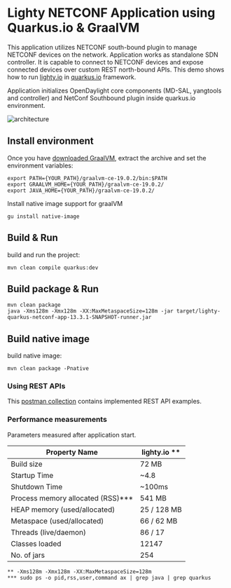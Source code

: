 # Lighty NETCONF Application using Quarkus.io & GraalVM
This application utilizes NETCONF south-bound plugin to manage NETCONF devices on the network. 
Application works as standalone SDN controller. It is capable to connect to NETCONF devices 
and expose connected devices over custom REST north-bound APIs.
This demo shows how to run [lighty.io](https://lighty.io/) in [quarkus.io](https://quarkus.io/) framework.

Application initializes OpenDaylight core components (MD-SAL, yangtools and controller) and NetConf Southbound plugin inside quarkus.io environment.

![architecture](docs/architecture.svg)

## Install environment
Once you have [downloaded GraalVM](https://github.com/oracle/graal/releases), 
extract the archive and set the environment variables:
```
export PATH={YOUR_PATH}/graalvm-ce-19.0.2/bin:$PATH
export GRAALVM_HOME={YOUR_PATH}/graalvm-ce-19.0.2/
export JAVA_HOME={YOUR_PATH}/graalvm-ce-19.0.2/
```
Install native image support for graalVM
```
gu install native-image
```

## Build & Run
build and run the project: 
```
mvn clean compile quarkus:dev
```

## Build package & Run
```
mvn clean package
java -Xms128m -Xmx128m -XX:MaxMetaspaceSize=128m -jar target/lighty-quarkus-netconf-app-13.3.1-SNAPSHOT-runner.jar
```

## Build native image
build native image: 
```
mvn clean package -Pnative
```

### Using REST APIs
This [postman collection](docs/lighty.io-quarkus.io-demo.postman_collection.json) 
contains implemented REST API examples.

### Performance measurements
Parameters measured after application start.

| Property Name                     | lighty.io **   |
|-----------------------------------|----------------|
| Build size                        |  72 MB         |
| Startup Time                      |  ~4.8          |
| Shutdown Time                     |  ~100ms        |
| Process memory allocated (RSS)*** |  541 MB        |
| HEAP memory (used/allocated)      |  25 / 128 MB   |
| Metaspace (used/allocated)        |  66 / 62 MB    |
| Threads (live/daemon)             |  86 / 17       |
| Classes loaded                    |  12147         |
| No. of jars                       |  254           |

```** -Xms128m -Xmx128m -XX:MaxMetaspaceSize=128m```  
```*** sudo ps -o pid,rss,user,command ax | grep java | grep quarkus```
